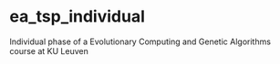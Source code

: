 # ea_tsp_individual
Individual phase of a Evolutionary Computing and Genetic Algorithms course at KU Leuven
